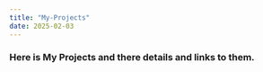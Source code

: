 ```yaml
---
title: "My-Projects"
date: 2025-02-03
---
```


### Here is My Projects and there details and links to them.
